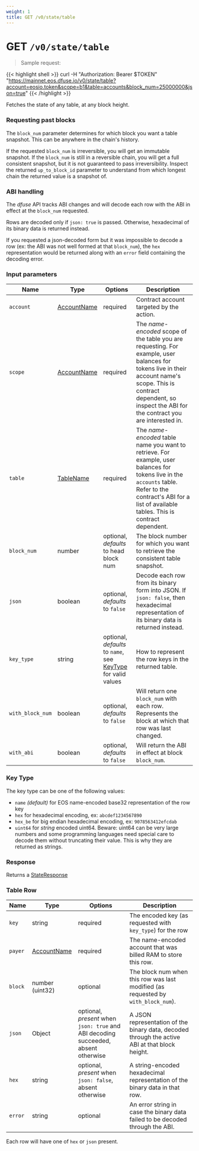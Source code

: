 ```yaml
---
weight: 1
title: GET /v0/state/table
---
```


# GET `/v0/state/table`

> Sample request:

{{< highlight shell >}}
curl -H "Authorization: Bearer $TOKEN" \
    "https://mainnet.eos.dfuse.io/v0/state/table?account=eosio.token&scope=b1&table=accounts&block_num=25000000&json=true"
{{< /highlight >}}

Fetches the state of any table, at any block height.

### Requesting past blocks

The `block_num` parameter determines for which block you want a table
snapshot. This can be anywhere in the chain's history.

If the requested `block_num` is irreversible, you will get an
immutable snapshot.  If the `block_num` is still in a reversible
chain, you will get a full consistent snapshot, but it is not
guaranteed to pass irreversibility. Inspect the
returned `up_to_block_id` parameter to understand from which longest
chain the returned value is a snapshot of.


### ABI handling

The _dfuse_ API tracks ABI changes and will decode each row with the ABI
in effect at the `block_num` requested.

Rows are decoded only if `json: true` is passed. Otherwise,
hexadecimal of its binary data is returned instead.

If you requested a json-decoded form but it was impossible to decode a
row (ex: the ABI was not well formed at that `block_num`), the `hex`
representation would be returned along with an `error` field
containing the decoding error.

### Input parameters

Name | Type | Options | Description
-----|------|---------|------------
`account` | [AccountName](#type-AccountName) | required | Contract account targeted by the action.
`scope` | [AccountName](#type-AccountName) | required | The _name-encoded_ scope of the table you are requesting.  For example, user balances for tokens live in their account name's scope. This is contract dependent, so inspect the ABI for the contract you are interested in.
`table` | [TableName](#type-TableName) | required | The _name-encoded_ table name you want to retrieve.  For example, user balances for tokens live in the `accounts` table.  Refer to the contract's ABI for a list of available tables.  This is contract dependent.
`block_num` | number | optional, _defaults_ to head block num | The block number for which you want to retrieve the consistent table snapshot.
`json` | boolean | optional, _defaults_ to `false` | Decode each row from its binary form into JSON. If `json: false`, then hexadecimal representation of its binary data is returned instead.
`key_type` | string | optional, _defaults_ to `name`, see [KeyType](#state-table-KeyType) for valid values | How to represent the row keys in the returned table.
`with_block_num` | boolean | optional, _defaults_ to `false` | Will return one `block_num` with each row. Represents the block at which that row was last changed.
`with_abi` | boolean | optional, _defaults_ to `false` | Will return the ABI in effect at block `block_num`.


<!---
FIXME: This KeyType is duplicated from `state-tables-scopes.md` and `state-table.md`
-->
### Key Type

The key type can be one of the following values:

 * `name` _(default)_ for EOS name-encoded base32 representation of the row key
 * `hex` for hexadecimal encoding, ex: `abcdef1234567890`
 * `hex_be` for big endian hexadecimal encoding, ex: `9078563412efcdab`
 * `uint64` for *string* encoded uint64. Beware: uint64 can be very large numbers and some programming languages need special care to decode them without truncating their value. This is why they are returned as strings.


### Response

Returns a [StateResponse](#type-StateResponse)
### Table Row

Name | Type | Options | Description
-----|------|---------|------------
`key` | string | required | The encoded key (as requested with `key_type`) for the row
`payer` | [AccountName](#type-AccountName) | required | The name-encoded account that was billed RAM to store this row.
`block` | number (uint32) | optional | The block num when this row was last modified (as requested by `with_block_num`).
`json` | Object | optional, *present* when `json: true` and ABI decoding succeeded, absent otherwise | A JSON representation of the binary data, decoded through the active ABI at that block height.
`hex` | string | optional, *present* when `json: false`, absent otherwise | A string-encoded hexadecimal representation of the binary data in that row.
`error` | string | optional | An error string in case the binary data failed to be decoded through the ABI.

Each row will have one of `hex` or `json` present.
